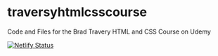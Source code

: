# traversyhtmlcsscourse
Code and Files for the Brad Travery HTML and CSS Course on Udemy

[![Netlify Status](https://api.netlify.com/api/v1/badges/a71c33b9-83c7-42cb-9266-36c164e516b8/deploy-status)](https://app.netlify.com/sites/traversyhtmlcsscourse/deploys)
